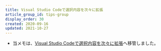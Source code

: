 ```yaml
---
title: Visual Studio Codeで選択内容を次々に拡張
article_group_id: tips-group
display_order: 30
created: 2020-09-16
updated: 2021-10-27
---
```

- 当メモは、[Visual Studio Codeで選択内容を次々に拡張](https://thinktwice.tech/it/vscode/selection_next_match/)へ移管しました。